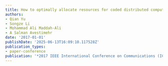 ```yaml
---
title: How to optimally allocate resources for coded distributed computing?
authors:
- Qian Yu
- Songze Li
- Mohammad Ali Maddah-Ali
- A Salman Avestimehr
date: '2017-01-01'
publishDate: '2025-06-13T16:09:10.117528Z'
publication_types:
- paper-conference
publication: '*2017 IEEE International Conference on Communications (ICC)*'
---
```

